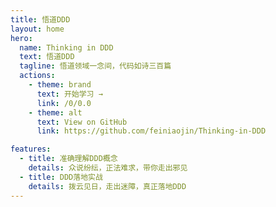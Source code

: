 ```yaml
---
title: 悟道DDD
layout: home
hero:
  name: Thinking in DDD
  text: 悟道DDD
  tagline: 悟道领域一念间，代码如诗三百篇
  actions:
    - theme: brand
      text: 开始学习 →
      link: /0/0.0
    - theme: alt
      text: View on GitHub
      link: https://github.com/feiniaojin/Thinking-in-DDD

features:
  - title: 准确理解DDD概念
    details: 众说纷纭，正法难求，带你走出邪见
  - title: DDD落地实战
    details: 拨云见日，走出迷障，真正落地DDD
---
```

